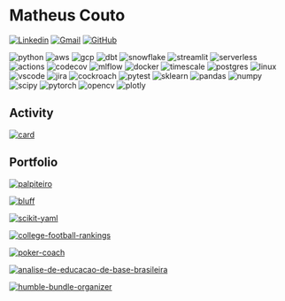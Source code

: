 # Matheus Couto
[![Linkedin](https://img.shields.io/badge/matheusccouto-0A66C2?&logo=Linkedin&logoColor=white&link=https://www.linkedin.com/in/matheusccouto/)](https://www.linkedin.com/in/matheusccouto/)
[![Gmail](https://img.shields.io/badge/matheusccouto@gmail.com-EA4335?&logo=Gmail&logoColor=white&link=mailto:matheusccouto@gmail.com)](mailto:matheusccouto@gmail.com)
[![GitHub](https://img.shields.io/github/followers/matheusccouto?label=follow&style=social)](https://github.com/matheusccouto)

![python](https://img.shields.io/badge/Python-3776AB?&logo=python&logoColor=white)
![aws](https://img.shields.io/badge/Amazon_AWS-FF9900?&logo=amazonaws&logoColor=white)
![gcp](https://img.shields.io/badge/Google_Cloud-4285F4?&logo=google-cloud&logoColor=white)
![dbt](https://img.shields.io/badge/dbt-FF694B?&logo=dbt&logoColor=white)
![snowflake](https://img.shields.io/badge/Snowflake-29B5E8?&logo=snowflake&logoColor=white)
![streamlit](https://img.shields.io/badge/Streamlit-FF4B4B?logo=streamlit&logoColor=white)
![serverless](https://img.shields.io/badge/Serverless-FD5750?&logo=serverless&logoColor=white)
![actions](https://img.shields.io/badge/GitHub_Actions-2088FF?&logo=github-actions&logoColor=white)
![codecov](https://img.shields.io/badge/Codecov-F01F7A?logo=codecov&logoColor=white)
![mlflow](https://img.shields.io/badge/MLFlow-0194E2?logo=mlflow&logoColor=white)
![docker](https://img.shields.io/badge/Docker-2CA5E0?logo=docker&logoColor=white)
![timescale](https://img.shields.io/badge/Timescale-FDB515?logo=timescale&logoColor=black)
![postgres](https://img.shields.io/badge/PostgreSQL-316192?&logo=postgresql&logoColor=white)
![linux](https://img.shields.io/badge/Linux-FCC624?&logo=linux&logoColor=black)
![vscode](https://img.shields.io/badge/VSCode-0078D4?&logo=visual%20studio%20code&logoColor=white)
![jira](https://img.shields.io/badge/Jira-0052CC?&logo=Jira&logoColor=white)
![cockroach](https://img.shields.io/badge/Cockroach%20Labs-6933FF?logo=Cockroach%20Labs&logoColor=white)
![pytest](https://img.shields.io/badge/Pytest-0A9EDC?&logo=pytest&logoColor=white)
![sklearn](https://img.shields.io/badge/scikit_learn-F7931E?&logo=scikit-learn&logoColor=white)
![pandas](https://img.shields.io/badge/Pandas-2C2D72?logo=pandas&logoColor=white)
![numpy](https://img.shields.io/badge/Numpy-777BB4?logo=numpy&logoColor=white)
![scipy](https://img.shields.io/badge/SciPy-654FF0?logo=SciPy&logoColor=white)
![pytorch](https://img.shields.io/badge/PyTorch-EE4C2C?logo=PyTorch&logoColor=white)
![opencv](https://img.shields.io/badge/OpenCV-27338e?logo=OpenCV&logoColor=white)
![plotly](https://img.shields.io/badge/Plotly-3F4F75?&logo=plotly&logoColor=white)

## Activity

[![card](https://github-readme-stats.vercel.app/api?username=matheusccouto&theme=default)](https://github.com/matheusccouto/)

## Portfolio

[![palpiteiro](https://github-readme-stats.vercel.app/api/pin/?username=matheusccouto&repo=palpiteiro)](https://github.com/matheusccouto/palpiteiro)

[![bluff](https://github-readme-stats.vercel.app/api/pin/?username=matheusccouto&repo=bluff)](https://github.com/matheusccouto/bluff)

[![scikit-yaml](https://github-readme-stats.vercel.app/api/pin/?username=matheusccouto&repo=scikit-yaml)](https://github.com/matheusccouto/scikit-yaml)

[![college-football-rankings](https://github-readme-stats.vercel.app/api/pin/?username=matheusccouto&repo=college-football-rankings)](https://github.com/matheusccouto/college-football-rankings)

[![poker-coach](https://github-readme-stats.vercel.app/api/pin/?username=matheusccouto&repo=poker-coach)](https://github.com/matheusccouto/poker-coach)

[![analise-de-educacao-de-base-brasileira](https://github-readme-stats.vercel.app/api/pin/?username=matheusccouto&repo=analise-da-educacao-de-base-brasileira)](https://github.com/matheusccouto/analise-da-educacao-de-base-brasileira)


[![humble-bundle-organizer](https://github-readme-stats.vercel.app/api/pin/?username=matheusccouto&repo=humble-bundle-organizer)](https://github.com/matheusccouto/humble-bundle-organizer)

